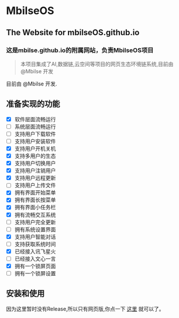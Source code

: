 # MbilseOS
## The Website for mbilseOS.github.io  
### 这是mbilse.github.io的附属网站，负责MbilseOS项目

> 本项目集成了AI,数据链,云空间等项目的网页生态环境链系统,目前由 @Mbilse 开发

目前由 @Mbilse 开发.
## 准备实现的功能

- [x] 软件层面流畅运行
- [ ] 系统层面流畅运行
- [ ] 支持用户下载软件
- [ ] 支持用户安装软件
- [x] 支持用户开机关机
- [x] 支持多用户的生态
- [x] 支持用户切换用户
- [x] 支持用户注销用户
- [x] 支持用户远程更新
- [ ] 支持用户上传文件
- [x] 拥有界面开始菜单
- [x] 拥有界面长按菜单
- [x] 拥有界面小任务栏
- [x] 拥有流畅交互系统
- [ ] 支持用户完全更新
- [ ] 拥有系统设置界面
- [x] 支持用户智能对话
- [ ] 支持获取系统时间
- [x] 已经接入讯飞星火
- [ ] 已经接入文心一言
- [x] 拥有一个锁屏页面
- [ ] 拥有一个锁屏设置

## 安装和使用

因为这里暂时没有Release,所以只有网页版,你点一下 [这里](https://mbilseos.github.io/os) 就可以了。


